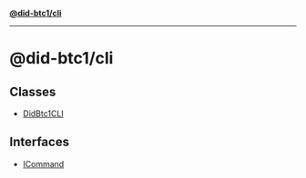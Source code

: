 [**@did-btc1/cli**](README.md)

***

# @did-btc1/cli

## Classes

- [DidBtc1CLI](classes/DidBtc1CLI.md)

## Interfaces

- [ICommand](interfaces/ICommand.md)
